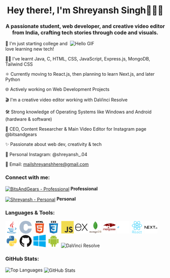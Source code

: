 <h1 style="text-align: center;">Hey there!, I'm Shreyansh Singh👨🏻‍💻</h1>
<h3 style="text-align: center;">A passionate student, web developer, and creative video editor from India, crafting tech stories through code and visuals.</h3>
<img src="https://media.giphy.com/media/K5kfQExKk731K/giphy.gif" width="300px" align="right" alt="Hello GIF">

🌱 I'm just starting college and love learning new tech!

👨‍💻 I've learnt Java, C, HTML, CSS, JavaScript, Express.js, MongoDB, Tailwind CSS

⚛️ Currently moving to React.js, then planning to learn Next.js, and later Python

🌐 Actively working on Web Development Projects

🎬 I'm a creative video editor working with DaVinci Resolve

🛠️ Strong knowledge of Operating Systems like Windows and Android (hardware & software)

🚀 CEO, Content Researcher & Main Video Editor for Instagram page @bitsandgears

✨ Passionate about web dev, creativity & tech

📱 Personal Instagram: @shreyansh_.04

📧 Email: mailshreyanshhere@gmail.com

<h3 align="left">Connect with me:</h3>
<p align="left">
<a href="https://www.instagram.com/bitsandgears/" target="_blank"><img align="center" src="https://upload.wikimedia.org/wikipedia/commons/thumb/a/a5/Instagram_icon.png/2048px-Instagram_icon.png" alt="BitsAndGears - Professional" height="30" width="30" /></a> <strong>Professional</strong>
</p>
<p align="left" style="margin-top: 10px;">
<a href="https://www.instagram.com/shreyansh_.04/" target="_blank"><img align="center" src="https://upload.wikimedia.org/wikipedia/commons/thumb/a/a5/Instagram_icon.png/2048px-Instagram_icon.png" alt="Shreyansh - Personal" height="30" width="30" /></a> <strong>Personal</strong>
</p>

<h3 align="left">Languages & Tools:</h3>
<p align="left">
  <img src="https://raw.githubusercontent.com/devicons/devicon/master/icons/java/java-original.svg" alt="Java" width="40" height="40"/>
  <img src="https://raw.githubusercontent.com/devicons/devicon/master/icons/c/c-original.svg" alt="C" width="40" height="40"/>
  <img src="https://raw.githubusercontent.com/devicons/devicon/master/icons/html5/html5-original-wordmark.svg" alt="HTML5" width="40" height="40"/>
  <img src="https://raw.githubusercontent.com/devicons/devicon/master/icons/css3/css3-original-wordmark.svg" alt="CSS3" width="40" height="40"/>
  <img src="https://raw.githubusercontent.com/devicons/devicon/master/icons/javascript/javascript-original.svg" alt="JavaScript" width="40" height="40"/>
  <img src="https://raw.githubusercontent.com/devicons/devicon/master/icons/express/express-original.svg" alt="Express.js" width="40" height="40"/>
  <img src="https://raw.githubusercontent.com/devicons/devicon/master/icons/mongodb/mongodb-original-wordmark.svg" alt="MongoDB" width="40" height="40"/>
  <img src="https://raw.githubusercontent.com/devicons/devicon/master/icons/mongoose/mongoose-original-wordmark.svg" alt="Mongoose" width="40" height="40"/>
  <img src="https://raw.githubusercontent.com/devicons/devicon/master/icons/tailwindcss/tailwindcss-original-wordmark.svg" alt="Tailwind CSS" width="40" height="40"/>
  <img src="https://raw.githubusercontent.com/devicons/devicon/master/icons/react/react-original-wordmark.svg" alt="React.js" width="40" height="40"/>
  <img src="https://raw.githubusercontent.com/devicons/devicon/master/icons/nextjs/nextjs-original-wordmark.svg" alt="Next.js" width="40" height="40"/>
  <img src="https://raw.githubusercontent.com/devicons/devicon/master/icons/python/python-original.svg" alt="Python" width="40" height="40"/>
  <img src="https://raw.githubusercontent.com/devicons/devicon/master/icons/github/github-original.svg" alt="Github" width="40" height="40"/>
  <img src="https://raw.githubusercontent.com/devicons/devicon/master/icons/windows8/windows8-original.svg" alt="Windows OS" width="40" height="40"/>
  <img src="https://raw.githubusercontent.com/devicons/devicon/master/icons/android/android-original.svg" alt="Android" width="40" height="40"/>
  <img src="https://upload.wikimedia.org/wikipedia/commons/thumb/9/90/DaVinci_Resolve_17_logo.svg/65px-DaVinci_Resolve_17_logo.svg.png" alt="DaVinci Resolve" width="40" height="40"/>
</p>


<h3 align="left">GitHub Stats:</h3>
<p>
<img align="left" src="https://github-readme-stats.vercel.app/api/top-langs?username=shreyansh0010&show_icons=true&locale=en&layout=compact" alt="Top Languages" />
</p>
<p>
&nbsp;<img align="center" src="https://github-readme-stats.vercel.app/api?username=shreyansh0010&show_icons=true&locale=en" alt="GitHub Stats" />
</p>
